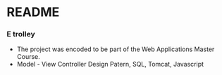 # README #


### E trolley ###

* The project was encoded to be part of the Web Applications Master Course. 
*  Model - View Controller Design Patern, SQL, Tomcat, Javascript

